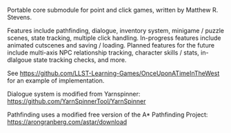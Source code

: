 Portable core submodule for point and click games, written by Matthew R. Stevens.

Features include pathfinding, dialogue, inventory system, minigame / puzzle scenes, state tracking, multiple click handling.
In-progress features include animated cutscenes and saving / loading.
Planned features for the future include multi-axis NPC relationship tracking, character skills / stats, in-dlalgoue state tracking checks, and more.

See https://github.com/LLST-Learning-Games/OnceUponATimeInTheWest for an example of implementation.

Dialogue system is modified from Yarnspinner: https://github.com/YarnSpinnerTool/YarnSpinner

Pathfinding uses a modified free version of the A* Pathfinding Project: https://arongranberg.com/astar/download
